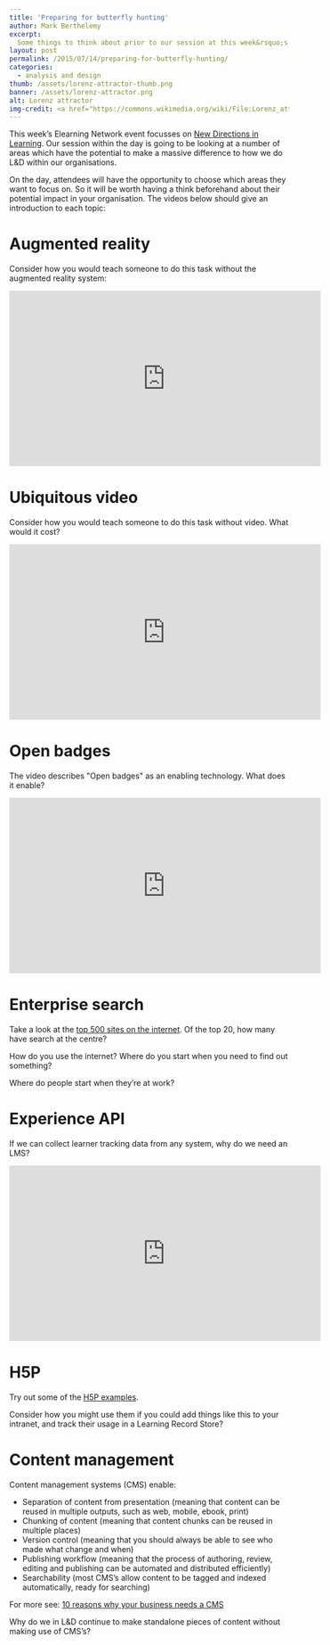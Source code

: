 ```yaml
---
title: 'Preparing for butterfly hunting'
author: Mark Berthelemy
excerpt: 
  Some things to think about prior to our session at this week&rsquo;s Elearning Network event.
layout: post
permalink: /2015/07/14/preparing-for-butterfly-hunting/
categories:
  - analysis and design
thumb: /assets/lorenz-attractor-thumb.png
banner: /assets/lorenz-attractor.png
alt: Lorenz attractor
img-credit: <a href="https://commons.wikimedia.org/wiki/File:Lorenz_attractor_yb.svg" target="_blank">Wikipedia</a>
---
```

This week&rsquo;s Elearning Network event focusses on <a href="http://www.elearningnetwork.org/eln-events/new-directions-in-elearning/" target="_blank">New Directions in Learning</a>. Our session within the day is going to be looking at a number of areas which have the potential to make a massive difference to how we do L&amp;D within our organisations.

On the day, attendees will have the opportunity to choose which areas they want to focus on. So it will be worth having a think beforehand about their potential impact in your organisation. The videos below should give an introduction to each topic:

# Augmented reality

Consider how you would teach someone to do this task without the augmented reality system:

<iframe width="560" height="315" src="https://www.youtube.com/embed/eVV5tUmky6c" frameborder="0" allowfullscreen="allowfullscreen"> </iframe>

# Ubiquitous video

Consider how you would teach someone to do this task without video. What would it cost?

<iframe width="560" height="315" src="https://www.youtube.com/embed/0VaPOtC-Ans" frameborder="0" allowfullscreen="allowfullscreen"> </iframe>

# Open badges

The video describes "Open badges" as an enabling technology. What does it enable?

<iframe width="560" height="315" src="https://www.youtube.com/embed/fCQE1EGIFhQ" frameborder="0" allowfullscreen="allowfullscreen"> </iframe>

# Enterprise search

Take a look at the <a href="http://www.alexa.com/topsites" target="_blank">top 500 sites on the internet</a>. Of the top 20, how many have search at the centre?

How do you use the internet? Where do you start when you need to find out something?

Where do people start when they&rsquo;re at work?

# Experience API

If we can collect learner tracking data from any system, why do we need an LMS?

<iframe width="560" height="315" src="https://www.youtube.com/embed/Uf9W3MU5ceg" frameborder="0" allowfullscreen="allowfullscreen"> </iframe>

# H5P

Try out some of the <a href="http://h5p.org/content-types-and-applications" target="_blank">H5P examples</a>.

Consider how you might use them if you could add things like this to your intranet, and track their usage in a Learning Record Store?

# Content management

Content management systems (CMS) enable:

- Separation of content from presentation (meaning that content can be reused in multiple outputs, such as web, mobile, ebook, print)
- Chunking of content (meaning that content chunks can be reused in multiple places)
- Version control (meaning that you should always be able to see who made what change and when)
- Publishing workflow (meaning that the process of authoring, review, editing and publishing can be automated and distributed efficiently)
- Searchability (most CMS&rsquo;s allow content to be tagged and indexed automatically, ready for searching)

For more see: <a href="http://oshyn.com/web-content-management/10-reasons-why-a-cms-is-important-to-your-business" target="_blank">10 reasons why your business needs a CMS</a>

Why do we in L&amp;D continue to make standalone pieces of content without making use of CMS&rsquo;s?
